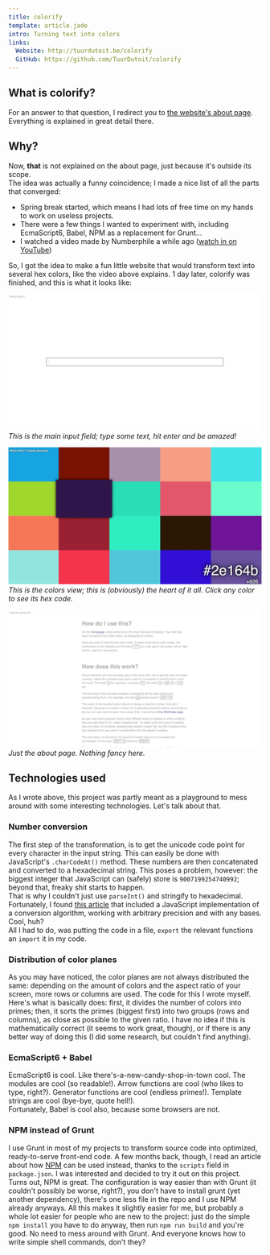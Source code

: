 ```yaml
---
title: colorify
template: article.jade
intro: Turning text into colors
links:
  Website: http://tuurdutoit.be/colorify
  GitHub: https://github.com/TuurDutoit/colorify
---
```


## What is colorify?
For an answer to that question, I redirect you to [the website's about page](http://colorify.tuurdutoit.be#about). Everything is explained in great detail there.

## Why?
Now, __that__ is not explained on the about page, just because it's outside its scope.  
The idea was actually a funny coincidence; I made a nice list of all the parts that converged:

* Spring break started, which means I had lots of free time on my hands to work on useless projects.
* There were a few things I wanted to experiment with, including EcmaScript6, Babel, NPM as a replacement for Grunt...
* I watched a video made by Numberphile a while ago ([watch in on YouTube](https://www.youtube.com/watch?v=wo19Y4tw0l8))

So, I got the idea to make a fun little website that would transform text into several hex colors, like the video above explains. 1 day later, colorify was finished, and this is what it looks like:

![The input field](input.jpg)
*This is the main input field; type some text, hit enter and be amazed!*

![The colors](preview.jpg)
*This is the colors view; this is (obviously) the heart of it all. Click any color to see its hex code.*

![The about page](about.jpg)
*Just the about page. Nothing fancy here.*


## Technologies used
As I wrote above, this project was partly meant as a playground to mess around with some interesting technologies. Let's talk about that.

### Number conversion
The first step of the transformation, is to get the unicode code point for every character in the input string. This can easily be done with JavaScript's `.charCodeAt()` method. These numbers are then concatenated and converted to a hexadecimal string. This poses a problem, however: the biggest integer that JavaScript can (safely) store is `9007199254740992`; beyond that, freaky shit starts to happen.  
That is why I couldn't just use `parseInt()` and stringify to hexadecimal. Fortunately, I found [this article](http://www.danvk.org/wp/2012-01-20/accurate-hexadecimal-to-decimal-conversion-in-javascript/) that included a JavaScript implementation of a conversion algorithm, working with arbitrary precision and with any bases. Cool, huh?  
All I had to do, was putting the code in a file, `export` the relevant functions an `import` it in my code.

### Distribution of color planes
As you may have noticed, the color planes are not always distributed the same: depending on the amount of colors and the aspect ratio of your screen, more rows or columns are used. The code for this I wrote myself.  
Here's what is basically does: first, it divides the number of colors into primes; then, it sorts the primes (biggest first) into two groups (rows and columns), as close as possible to the given ratio. I have no idea if this is mathematically correct (it seems to work great, though), or if there is any better way of doing this (I did some research, but couldn't find anything).

### EcmaScript6 + Babel
EcmaScript6 is cool. Like there's-a-new-candy-shop-in-town cool. The modules are cool (so readable!). Arrow functions are cool (who likes to type, right?). Generator functions are cool (endless primes!). Template strings are cool (bye-bye, quote hell!).  
Fortunately, Babel is cool also, because some browsers are not.

### NPM instead of Grunt
I use Grunt in most of my projects to transform source code into optimized, ready-to-serve front-end code. A few months back, though, I read an article about how [NPM](https://www.npmjs.com/) can be used instead, thanks to the `scripts` field in `package.json`. I was interested and decided to try it out on this project.  
Turns out, NPM is great. The configuration is way easier than with Grunt (it couldn't possibly be worse, right?), you don't have to install grunt (yet another dependency), there's one less file in the repo and I use NPM already anyways. All this makes it slightly easier for me, but probably a whole lot easier for people who are new to the project: just do the simple `npm install` you have to do anyway, then run `npm run build` and you're good. No need to mess around with Grunt. And everyone knows how to write simple shell commands, don't they?
